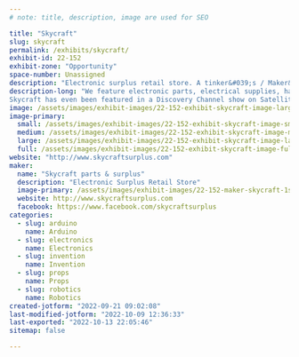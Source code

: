 ```yaml
---
# note: title, description, image are used for SEO

title: "Skycraft"
slug: skycraft
permalink: /exhibits/skycraft/
exhibit-id: 22-152
exhibit-zone: "Opportunity"
space-number: Unassigned
description: "Electronic surplus retail store. A tinker&#039;s / Maker&#039;s candy store."
description-long: "We feature electronic parts, electrical supplies, hardware, wire and cable, test equipment, and thousands of hard to find items. Skycraft is an ideal place for the maker, hobbyists, model builders, audiophiles, artists, and the do-it-yourself electronic enthusiast.
Skycraft has even been featured in a Discovery Channel show on Satellites.  The segment showed an amateur radio group shopping for parts for a satellite, Amsat, that they later launched into orbit."
image: /assets/images/exhibit-images/22-152-exhibit-skycraft-image-large.jpg
image-primary: 
  small: /assets/images/exhibit-images/22-152-exhibit-skycraft-image-small.jpg
  medium: /assets/images/exhibit-images/22-152-exhibit-skycraft-image-medium.jpg
  large: /assets/images/exhibit-images/22-152-exhibit-skycraft-image-large.jpg
  full: /assets/images/exhibit-images/22-152-exhibit-skycraft-image-full.jpg
website: "http://www.skycraftsurplus.com"
maker: 
  name: "Skycraft parts & surplus"
  description: "Electronic Surplus Retail Store"
  image-primary: /assets/images/exhibit-images/22-152-maker-skycraft-1st-saucer-medium.jpg
  website: http://www.skycraftsurplus.com
  facebook: https://www.facebook.com/skycraftsurplus
categories: 
  - slug: arduino
    name: Arduino
  - slug: electronics
    name: Electronics
  - slug: invention
    name: Invention
  - slug: props
    name: Props
  - slug: robotics
    name: Robotics
created-jotform: "2022-09-21 09:02:08"
last-modified-jotform: "2022-10-09 12:36:33"
last-exported: "2022-10-13 22:05:46"
sitemap: false

---
```


